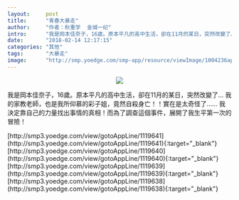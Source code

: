```yaml
---
layout:     post
title:      "青春大暴走"
author:     "作者：秋重学  金城一纪"
intro:      "我是岡本佳奈子，16歲。原本平凡的高中生活，卻在11月的某日，突然改變了… 我的家教老師，也是我所仰慕的彩子姐，竟然自殺身亡！！實在是太奇怪了…… 我決定靠自己的力量找出事情的真相！而為了調查這個事件，展開了我生平第一次的冒險！"
date:       "2018-02-14 12:17:15"
categories: "其他"
tags:       "大暴走"
image:      "http://smp.yoedge.com/smp-app/resource/viewImage/1004236appline.png"
---
```

<div style="text-align: center">
<p><img src="http://smp.yoedge.com/smp-app/resource/viewImage/1004236appline.png"/></p>
</div>
<p class="post-meta">
<span>我是岡本佳奈子，16歲。原本平凡的高中生活，卻在11月的某日，突然改變了… 我的家教老師，也是我所仰慕的彩子姐，竟然自殺身亡！！實在是太奇怪了…… 我決定靠自己的力量找出事情的真相！而為了調查這個事件，展開了我生平第一次的冒險！</span>
</p>
[http://smp3.yoedge.com/view/gotoAppLine/1119641](http://smp3.yoedge.com/view/gotoAppLine/1119641){:target="_blank"}
[http://smp3.yoedge.com/view/gotoAppLine/1119640](http://smp3.yoedge.com/view/gotoAppLine/1119640){:target="_blank"}
[http://smp3.yoedge.com/view/gotoAppLine/1119639](http://smp3.yoedge.com/view/gotoAppLine/1119639){:target="_blank"}
[http://smp3.yoedge.com/view/gotoAppLine/1119638](http://smp3.yoedge.com/view/gotoAppLine/1119638){:target="_blank"}


